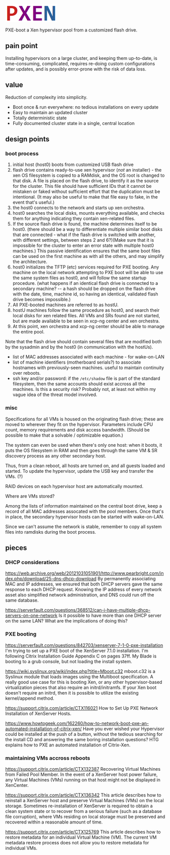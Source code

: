 ![alt text](https://github.com/umhau/pxen/blob/main/PXEN.png?raw=true)

PXE-boot a Xen hypervisor pool from a customized flash drive.

## pain point

Installing hypervisors on a large cluster, and keeping them up-to-date, is time-consuming, complicated, requires re-doing custom configurations after updates,  and is possibly error-prone with the risk of data loss.

## value

Reduction of complexity into simplicity.

- Boot once & run everywhere: no tedious installations on every update
- Easy to maintain an updated cluster
- Totally deterministic state
- Fully documented cluster state in a single, central location

## design points

### boot process

1. initial host (host0) boots from customized USB flash drive
2. flash drive contains ready-to-use xen hypervisor (_not_ an installer) - the xen OS filesystem is copied to a RAMdisk, and the OS root is changed to that disk. A file is placed on the flash drive, to identify it as the source for the cluster. This file should have sufficient IDs that it cannot be mistaken or faked without sufficient effort that the duplication must be intentional. (It may also be useful to make that file easy to fake, in the event that's useful.)
3. the host0 connects to the network and starts up xen orchestra. 
4. host0 searches the local disks, mounts everything available, and checks them for anything indicating they contain xen-related files.
5. If the source flash drive is found, the machine determines itself to be host0. (there should be a way to differentiate multiple similar boot disks that are connected - what if the flash drive is switched with another, with different settings, between steps 2 and 6?)(Make sure that it is impossible for the cluster to enter an error state with multiple host0 machines.) This passive identification ensures that the same boot files can be used on the first machine as with all the others, and may simplify the architecture.
6. host0 initializes the TFTP (etc) services required for PXE booting. Any machine on the local network attempting to PXE boot will be able to use the same system files as host0, and will follow the same startup procedure. (what happens if an identical flash drive is connected to a secondary machine? -- a hash should be dropped on the flash drive with the date, time, machine id, so having an identical, validated flash drive becomes impossible.)
7. All PXE-booted machines are referred to as hostU. 
8. hostU machines follow the same procedure as host0, and search their local disks for xen related files. All VMs and SRs found are not started, but are made available to be seen in xcp-ng center and xen orchestra.
9. At this point, xen orchestra and xcp-ng center should be able to manage the entire pool.

Note that the flash drive should contain several files that are modified both by the sysadmin and by the host0 (in communication with the hostUs).

- list of MAC addresses associated with each machine - for wake-on-LAN
- list of machine identifiers (motherboard serials?) to associate hostnames with previously-seen machines. useful to maintain continuity over reboots.
- ssh key and/or password: if the `/etc/shadow` file is part of the standard filesystem, then the same accounts should exist accross all the machines. Is this a security risk? Probably not, at least not within my vague idea of the threat model involved. 

### misc

Specifications for all VMs is housed on the originating flash drive; these are moved to wherever they fit on the hypervisor. Parameters include CPU count, memory requirements and disk access bandwidth. (Should be possible to make that a solvable / optimizable equation.)

The system can even be used when there's only one host: when it boots, it puts the OS filesystem in RAM and then goes through the same VM & SR discovery process as any other secondary host.

Thus, from a clean reboot, all hosts are turned on, and all guests loaded and started. To update the hypervisor, update the USB key and transfer the VMs. (?)

RAID devices on each hypervisor host are automatically mounted. 

Where are VMs stored? 

Among the lists of information maintained on the central boot drive, keep a record of all MAC addresses assocated with the pool members. Once that's in place, the secondary hypervisor hosts can be started with wake-on-LAN.

Since we can't assume the network is stable, remember to copy all system files into ramdisks during the boot process.

## pieces

### DHCP considerations

https://web.archive.org/web/20121031051901/http://www.pearbright.com/index.php/download/25-dns-dhcp-download By permanently associating MAC and IP addresses, we ensured that both DHCP servers gave the same response to each DHCP request. Knowing the IP address of every network asset also simplified network administration, and DNS could run off the same database. 

https://serverfault.com/questions/368512/can-i-have-multiple-dhcp-servers-on-one-network Is it possible to have more than one DHCP server on the same LAN? What are the implications of doing this? 

### PXE booting 

https://serverfault.com/questions/842703/xenserver-7-1-0-pxe-installation I'm trying to set up a PXE boot of the XenServer 7.1.0 installation. I'm following Citrix Installation Guide Appendix C on pages 37ff. My Blade is booting to a grub console, but not loading the install system.

https://wiki.syslinux.org/wiki/index.php?title=Mboot.c32 mboot.c32 is a Syslinux module that loads images using the Multiboot specification. A really good use case for this is booting Xen, or any other hypervisor-based virtualization pieces that also require an initrd/initramfs. If your Xen boot doesn't require an initrd, then it is possible to utilize the existing kernel/append method.

https://support.citrix.com/article/CTX116021 How to Set Up PXE Network Installation of XenServer Hosts.

https://www.howtogeek.com/162260/how-to-network-boot-pxe-an-automated-installation-of-citrix-xen/  Have you ever wished your Hypervisor could be installed at the push of a button, without the tedious searching for the install CD and answering the same boring installation questions? HTG explains how to PXE an automated installation of Citrix-Xen.

### maintaining VMs accross reboots

https://support.citrix.com/article/CTX132387 Recovering Virtual Machines from Failed Pool Member. In the event of a XenServer host power failure, any Virtual Machines (VMs) running on that host might not be displayed in XenCenter. 

https://support.citrix.com/article/CTX136342 This article describes how to reinstall a XenServer host and preserve Virtual Machines (VMs) on the local storage.
Sometimes re-installation of XenServer is required to obtain a clean system state or to recover from a serious failure (such as a database file corruption), where VMs residing on local storage must be preserved and recovered within a reasonable amount of time.

https://support.citrix.com/article/CTX125769 This article describes how to restore metadata for an individual Virtual Machine (VM). The current VM metadata restore process does not allow you to restore metadata for individual VMs.

